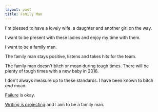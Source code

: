 ```yaml
---
layout: post
title: Family Man
---
```

I'm blessed to have a lovely wife, a daughter and another girl on the way.

I want to be present with these ladies and enjoy my time with them.

I want to be a family man.

The family man stays positive, listens and takes hits for the team.

The family man doesn't bitch or moan during tough times.  There will be plenty of tough times with a new baby in 2016.

I don't always measure up to these standards.  I have been known to bitch *and* moan.

[Failure]({{site.url}}/failure) is okay.

[Writing is projecting]({{site.url}}/writing-is-projecting) and I aim to be a family man.
